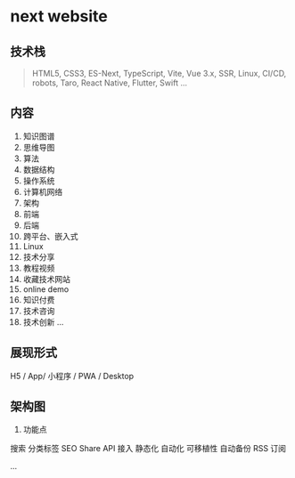 # next website


## 技术栈

> HTML5, CSS3, ES-Next, TypeScript, Vite, Vue 3.x, SSR, Linux, CI/CD, robots, Taro, React Native, Flutter, Swift ...

## 内容

1. 知识图谱
2. 思维导图
3. 算法
4. 数据结构
5. 操作系统
6. 计算机网络
7. 架构
8. 前端
9. 后端
10. 跨平台、嵌入式
11. Linux
12. 技术分享
13. 教程视频
14. 收藏技术网站
15. online demo
16. 知识付费
17. 技术咨询
18. 技术创新
...

## 展现形式

H5 / App/ 小程序 / PWA / Desktop

## 架构图

1. 功能点

搜索
分类标签
SEO
Share API 接入
静态化
自动化
可移植性
自动备份
RSS 订阅

...











